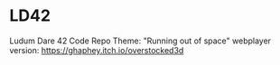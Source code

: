 # LD42
Ludum Dare 42 Code Repo
Theme: "Running out of space"
webplayer version:
https://ghaphey.itch.io/overstocked3d
